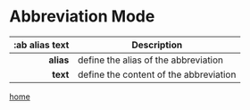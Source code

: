 # Abbreviation Mode

| :ab alias text | Description	|
| -----------------: | ------------- |
| **alias** | define the alias of the abbreviation |
| **text** | define the content of the abbreviation |

[home](https://github.com/MRCardoso/mcvim)
